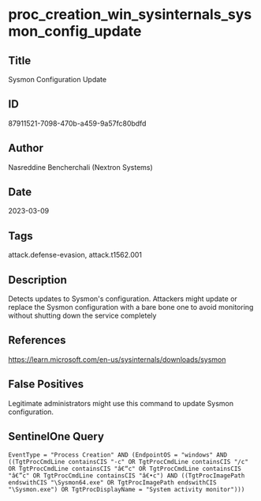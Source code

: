 # proc_creation_win_sysinternals_sysmon_config_update

## Title
Sysmon Configuration Update

## ID
87911521-7098-470b-a459-9a57fc80bdfd

## Author
Nasreddine Bencherchali (Nextron Systems)

## Date
2023-03-09

## Tags
attack.defense-evasion, attack.t1562.001

## Description
Detects updates to Sysmon's configuration. Attackers might update or replace the Sysmon configuration with a bare bone one to avoid monitoring without shutting down the service completely

## References
https://learn.microsoft.com/en-us/sysinternals/downloads/sysmon

## False Positives
Legitimate administrators might use this command to update Sysmon configuration.

## SentinelOne Query
```
EventType = "Process Creation" AND (EndpointOS = "windows" AND ((TgtProcCmdLine containsCIS "-c" OR TgtProcCmdLine containsCIS "/c" OR TgtProcCmdLine containsCIS "â€“c" OR TgtProcCmdLine containsCIS "â€”c" OR TgtProcCmdLine containsCIS "â€•c") AND ((TgtProcImagePath endswithCIS "\Sysmon64.exe" OR TgtProcImagePath endswithCIS "\Sysmon.exe") OR TgtProcDisplayName = "System activity monitor")))

```